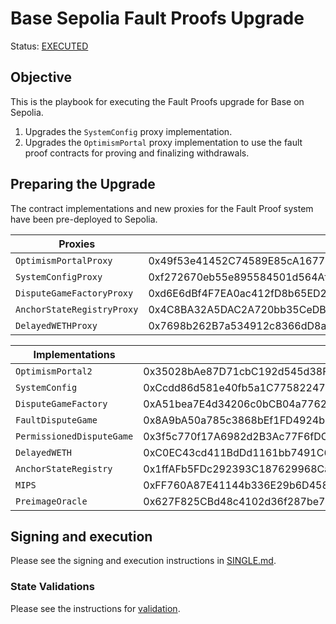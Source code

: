 # Base Sepolia Fault Proofs Upgrade

Status: [EXECUTED](https://sepolia.etherscan.io/tx/0x3bb79184b85dd76858af0ede118bccf4e9b482288536e814316ffad9a546c67f)

## Objective

This is the playbook for executing the Fault Proofs upgrade for Base on Sepolia.

1. Upgrades the `SystemConfig` proxy implementation.
2. Upgrades the `OptimismPortal` proxy implementation to use the fault proof contracts for proving and finalizing withdrawals.

## Preparing the Upgrade

The contract implementations and new proxies for the Fault Proof system have been pre-deployed to Sepolia.

| **Proxies**                |                                            |
|----------------------------|--------------------------------------------|
| `OptimismPortalProxy`      | 0x49f53e41452C74589E85cA1677426Ba426459e85 |
| `SystemConfigProxy`        | 0xf272670eb55e895584501d564AfEB048bEd26194 |
| `DisputeGameFactoryProxy`  | 0xd6E6dBf4F7EA0ac412fD8b65ED297e64BB7a06E1 |
| `AnchorStateRegistryProxy` | 0x4C8BA32A5DAC2A720bb35CeDB51D6B067D104205 |
| `DelayedWETHProxy`         | 0x7698b262B7a534912c8366dD8a531672deEC634e |

| **Implementations**        |                                            |
|----------------------------|--------------------------------------------|
| `OptimismPortal2`          | 0x35028bAe87D71cbC192d545d38F960BA30B4B233 |
| `SystemConfig`             | 0xCcdd86d581e40fb5a1C77582247BC493b6c8B169 |
| `DisputeGameFactory`       | 0xA51bea7E4d34206c0bCB04a776292F2f19F0BeEc |
| `FaultDisputeGame`         | 0x8A9bA50a785c3868bEf1FD4924b640A5e0ed54CF |
| `PermissionedDisputeGame`  | 0x3f5c770f17A6982d2B3Ac77F6fDC93BFE0330E17 |
| `DelayedWETH`              | 0xC0EC43cd411BdDd1161bb7491C6C8265413D2067 |
| `AnchorStateRegistry`      | 0x1ffAFb5FDc292393C187629968Ca86b112860a3e |
| `MIPS`                     | 0xFF760A87E41144b336E29b6D4582427dEBdB6dee |
| `PreimageOracle`           | 0x627F825CBd48c4102d36f287be71f4234426b9e4 |

## Signing and execution

Please see the signing and execution instructions in [SINGLE.md](../../../SINGLE.md).

### State Validations

Please see the instructions for [validation](./VALIDATION.md).
